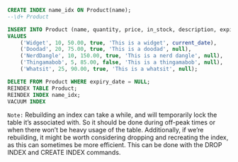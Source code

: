 ```sql
CREATE INDEX name_idx ON Product(name);
--\d+ Product

```

```sql
INSERT INTO Product (name, quantity, price, in_stock, description, expiry_date) 
VALUES 
    ('Widget', 10, 50.00, true, 'This is a widget', current_date), 
    ('Doodad', 20, 75.00, true, 'This is a doodad', null),  
    ('NerdDangle', 10, 150.00, true, 'This is a nerd dangle', null), 
    ('Thingamabob', 5, 85.00, false, 'This is a thingamabob', null),  
    ('Whatsit', 25, 90.00, true, 'This is a whatsit', null);

DELETE FROM Product WHERE expiry_date = NULL;
REINDEX TABLE Product;
REINDEX INDEX name_idx;
VACUUM INDEX
```

`Note:` 
Rebuilding an index can take a while, and will temporarily lock the table it’s associated with. So it should be done during off-peak times or when there won’t be heavy usage of the table. Additionally, if we’re rebuilding, it might be worth considering dropping and recreating the index, as this can sometimes be more efficient. This can be done with the DROP INDEX and CREATE INDEX commands. 
